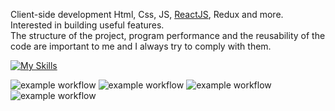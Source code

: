 Client-side development Html, Css, JS, [ReactJS](https://reactjs.org/), Redux and more.<br>
Interested in building useful features.<br>
The structure of the project, program performance and the reusability of the code are important to me and I always try to comply with them.

[![My Skills](https://skillicons.dev/icons?i=html,css,js,react,redux,git,github,vscode,ai,ps)](https://skillicons.dev)

![example workflow](https://img.shields.io/badge/Coding-always-brightgreen)  ![example workflow](https://img.shields.io/badge/Book-always-blueviolet)  ![example workflow](https://img.shields.io/badge/Sport-always-blue)  ![example workflow](https://img.shields.io/badge/Podcast-always-orange)


